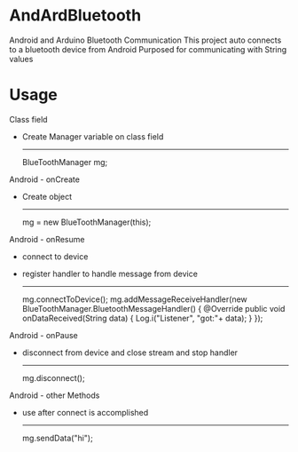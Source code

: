 # AndArdBluetooth
Android and Arduino Bluetooth Communication
This project auto connects to a bluetooth device from Android 
Purposed for communicating with String values

# Usage
Class field	
 - Create Manager variable on class field

	---
	BlueToothManager mg;

Android - onCreate
 - Create object

	---
	mg = new BlueToothManager(this);

Android - onResume
 - connect to device 
 - register handler to handle message from device
	
	---
	mg.connectToDevice();
    mg.addMessageReceiveHandler(new BlueToothManager.BluetoothMessageHandler() {
        @Override
        public void onDataReceived(String data) {
            Log.i("Listener", "got:"+ data);
        }
    });

Android - onPause
 - disconnect from device and close stream and stop handler

 	---
 	mg.disconnect();

Android - other Methods
 - use after connect is accomplished

 	---
 	mg.sendData("hi");

